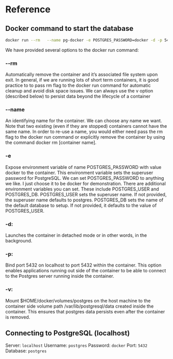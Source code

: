 # Reference

## Docker command to start the database
```bash
docker run --rm   --name pg-docker -e POSTGRES_PASSWORD=docker -d -p 5432:5432 -v $HOME/docker/volumes/postgres:/var/lib/postgresql/data postgres
```

We have provided several options to the docker run command:

### --rm
Automatically remove the container and it’s associated file system upon exit. In general, if we are running lots of short term containers, it is good practice to to pass rm flag to the docker run command for automatic cleanup and avoid disk space issues. We can always use the v option (described below) to persist data beyond the lifecycle of a container
### --name
An identifying name for the container. We can choose any name we want. Note that two existing (even if they are stopped) containers cannot have the same name. In order to re-use a name, you would either need pass the rm flag to the docker run command or explicitly remove the container by using the command docker rm [container name].
### -e
Expose environment variable of name POSTGRES_PASSWORD with value docker to the container. This environment variable sets the superuser password for PostgreSQL. We can set POSTGRES_PASSWORD to anything we like. I just choose it to be docker for demonstration. There are additional environment variables you can set. These include POSTGRES_USER and POSTGRES_DB. POSTGRES_USER sets the superuser name. If not provided, the superuser name defaults to postgres. POSTGRES_DB sets the name of the default database to setup. If not provided, it defaults to the value of POSTGRES_USER.
### -d:
Launches the container in detached mode or in other words, in the background.
### -p:
Bind port 5432 on localhost to port 5432 within the container. This option enables applications running out side of the container to be able to connect to the Postgres server running inside the container.
### -v:
Mount $HOME/docker/volumes/postgres on the host machine to the container side volume path /var/lib/postgresql/data created inside the container. This ensures that postgres data persists even after the container is removed.

## Connecting to PostgreSQL (localhost)
Server: `localhost`
Username: `postgres`
Password: `docker`
Port: `5432`
Database: `postgres`